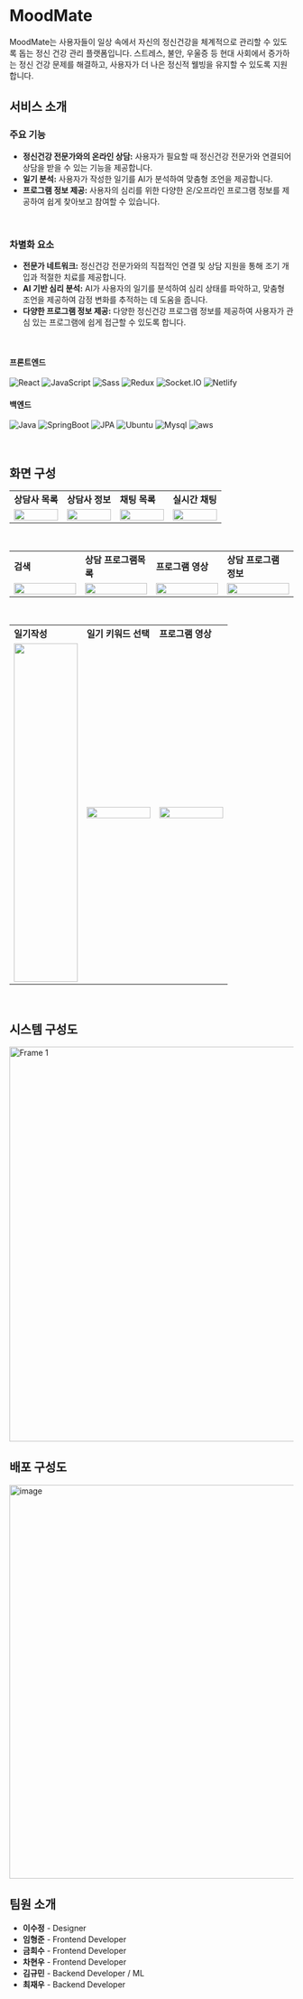 # MoodMate
MoodMate는 사용자들이 일상 속에서 자신의 정신건강을 체계적으로 관리할 수 있도록 돕는 정신 건강 관리 플랫폼입니다. 스트레스, 불안, 우울증 등 현대 사회에서 증가하는 정신 건강 문제를 해결하고, 사용자가 더 나은 정신적 웰빙을 유지할 수 있도록 지원합니다.

## 서비스 소개

### 주요 기능
- **정신건강 전문가와의 온라인 상담:** 사용자가 필요할 때 정신건강 전문가와 연결되어 상담을 받을 수 있는 기능을 제공합니다.
- **일기 분석:** 사용자가 작성한 일기를 AI가 분석하여 맞춤형 조언을 제공합니다.
- **프로그램 정보 제공:** 사용자의 심리를 위한 다양한 온/오프라인 프로그램 정보를 제공하여 쉽게 찾아보고 참여할 수 있습니다.
<br/>

### 차별화 요소
- **전문가 네트워크:** 정신건강 전문가와의 직접적인 연결 및 상담 지원을 통해 조기 개입과 적절한 치료를 제공합니다.
- **AI 기반 심리 분석:** AI가 사용자의 일기를 분석하여 심리 상태를 파악하고, 맞춤형 조언을 제공하여 감정 변화를 추적하는 데 도움을 줍니다.
- **다양한 프로그램 정보 제공:** 다양한 정신건강 프로그램 정보를 제공하여 사용자가 관심 있는 프로그램에 쉽게 접근할 수 있도록 합니다.
<br/>

#### 프론트엔드

![React](https://img.shields.io/badge/react-%2320232a.svg?style=for-the-badge&logo=react&logoColor=%2361DAFB)
![JavaScript](https://img.shields.io/badge/javascript-F7DF1E.svg?style=for-the-badge&logo=javascript&logoColor=white)
![Sass](https://img.shields.io/badge/Sass-CC6699?style=for-the-badge&logo=Sass&logoColor=white)
![Redux](https://img.shields.io/badge/-Redux-FF4154?style=for-the-badge&logo=Redux&logoColor=white)
![Socket.IO](https://img.shields.io/badge/socket.io-010101.svg?style=for-the-badge&logo=socket.io&logoColor=white)
![Netlify](https://img.shields.io/badge/netlify-00C7B7.svg?style=for-the-badge&logo=netlify&logoColor=white)
<br/>

#### 백엔드
![Java](https://img.shields.io/badge/Java-007396?style=for-the-badge&logo=Java&logoColor=white)
![SpringBoot](https://img.shields.io/badge/SpringBoot-6DB33F?style=for-the-badge&logo=SpringBoot&logoColor=white)
![JPA](https://img.shields.io/badge/JPA-6DB33F?style=for-the-badge&logo=JPA&logoColor=white)
![Ubuntu](https://img.shields.io/badge/Ubuntu-E95420?style=for-the-badge&logo=Ubuntu&logoColor=white)
![Mysql](https://img.shields.io/badge/MySQL-4479A1?style=for-the-badge&logo=MySQL&logoColor=white)
![aws](https://img.shields.io/badge/AWS-232F3E?style=for-the-badge&logo=amazonaws&logoColor=white)

<br/>

## 화면 구성
<table>
  <tr>
    <td width="25%"><b>상담사 목록</b></td>
    <td width="25%"><b>상담사 정보</b></td>
    <td width="25%"><b>채팅 목록</b></td>
    <td width="25%"><b>실시간 채팅</b></td>
  </tr>
  <tr>
    <td width="25%"><img src="https://github.com/user-attachments/assets/030eab01-cf3a-43fa-8de6-68600c862bc7" width="100%"></td>
    <td width="25%"><img src="https://github.com/user-attachments/assets/c090e1dd-3291-41ec-8699-e6e5d2cdca97" width="100%"></td>
    <td width="25%"><img src="https://github.com/user-attachments/assets/43ad80f6-3691-40d4-b62e-e74b8bcaae8a" width="100%"></td>
    <td width="25%"><img src="https://github.com/user-attachments/assets/ef3bfde3-6507-4076-acde-baa8b051c6aa" width="100%"></td>
  </tr>
</table>

<br>

<table>
  <tr>
    <td width="25%"><b>검색</b></td>
    <td width="25%"><b>상담 프로그램목록</b></td>
    <td width="25%"><b>프로그램 영상</b></td>
    <td width="25%"><b>상담 프로그램 정보</b></td>
  </tr>
  <tr>
    <td width="25%"><img src="https://github.com/user-attachments/assets/ae693fb3-4f49-490a-b702-646d2f894ba2" width="100%"></td>
    <td width="25%"><img src="https://github.com/user-attachments/assets/b72f529f-1af2-4851-8b9a-fed77f1ef888" width="100%"></td>
    <td width="25%"><img src="https://github.com/user-attachments/assets/21983c2a-1dc6-47b2-ab73-7c47f6deff19" width="100%"></td>
    <td width="25%"><img src="https://github.com/user-attachments/assets/9ea2ca3a-d42b-488c-a20a-b8457649f378" width="100%"></td>
  </tr>
</table>

<br>

<table>
  <tr>
    <td width="33%"><b>일기작성</b></td>
    <td width="33%"><b>일기 키워드 선택</b></td>
    <td width="33%"><b>프로그램 영상</b></td>
  </tr>
  <tr>
    <td width="33%"><img src="https://github.com/user-attachments/assets/221082b3-a3f5-43e4-83be-f7c5a3ab7e6c" width="100%" height="600px"></td>
    <td width="33%"><img src="https://github.com/user-attachments/assets/dc70640e-d059-4e0f-b2b0-9e161232aab0" width="100%"></td>
    <td width="33%"><img src="https://github.com/user-attachments/assets/6aa5a12e-787f-4948-b975-f612e8590a73" width="100%"></td>
  </tr>
</table>

<br/>

## 시스템 구성도
<img width="700" alt="Frame 1" src="https://github.com/user-attachments/assets/060a1173-ca4f-4e2a-a31c-8e88d48482e5" />


## 배포 구성도

<img width="698" alt="image" src="https://github.com/user-attachments/assets/44e50aa9-2a23-428f-a905-fa5b895cd107">


## 팀원 소개

- **이수정** - Designer
- **임형준** - Frontend Developer
- **금희수** - Frontend Developer
- **차현우** - Frontend Developer
- **김규민** - Backend Developer / ML
- **최재우** - Backend Developer

